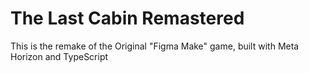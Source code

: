 # The Last Cabin Remastered
This is the remake of the Original "Figma Make" game, built with Meta Horizon and TypeScript
